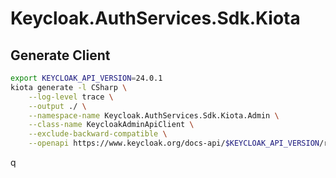 # Keycloak.AuthServices.Sdk.Kiota

## Generate Client

```bash
export KEYCLOAK_API_VERSION=24.0.1
kiota generate -l CSharp \
    --log-level trace \
    --output ./ \
    --namespace-name Keycloak.AuthServices.Sdk.Kiota.Admin \
    --class-name KeycloakAdminApiClient \
    --exclude-backward-compatible \
    --openapi https://www.keycloak.org/docs-api/$KEYCLOAK_API_VERSION/rest-api/openapi.json
```
q
